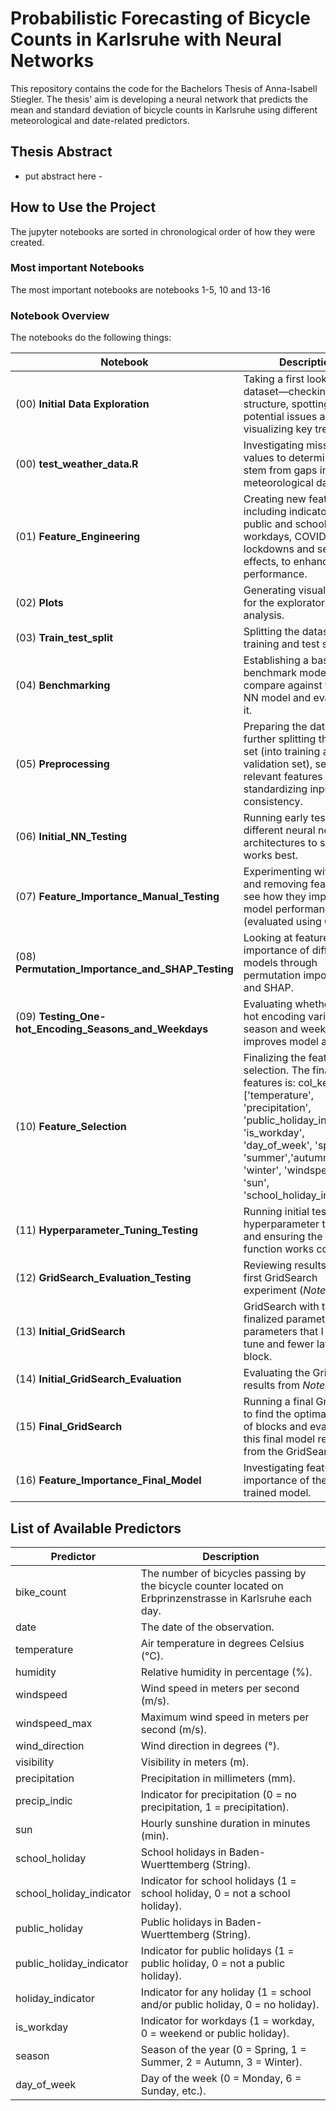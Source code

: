 # Probabilistic Forecasting of Bicycle Counts in Karlsruhe with Neural Networks

This repository contains the code for the Bachelors Thesis of Anna-Isabell Stiegler.
The thesis' aim is developing a neural network that predicts the mean and standard deviation of bicycle counts in Karlsruhe using different meteorological and date-related predictors.

## Thesis Abstract
- put abstract here - 

## How to Use the Project

The jupyter notebooks are sorted in chronological order of how they were created. 

### Most important Notebooks

The most important notebooks are notebooks 1-5, 10 and 13-16


### Notebook Overview

The notebooks do the following things:

| **Notebook**                          | **Description**                                                                                                                                                        |
|---------------------------------------|------------------------------------------------------------------------------------------------------------------------------------------------------------------------|
| (00) **Initial Data Exploration**      | Taking a first look at the dataset—checking its structure, spotting potential issues and visualizing key trends.                                                     |
| (00) **test_weather_data.R**           | Investigating missing values to determine if they stem from gaps in the meteorological data.                                                                          |
| (01) **Feature_Engineering**           | Creating new features, including indicators for public and school holidays, workdays, COVID-19 lockdowns and seasonal effects, to enhance model performance.          |
| (02) **Plots**                         | Generating visualizations for the exploratory data analysis.                                                                                                           |
| (03) **Train_test_split**              | Splitting the dataset into training and test sets.                                                                                                                      |
| (04) **Benchmarking**                  | Establishing a baseline benchmark model to compare against the final NN model and evaluating it.                                                                       |
| (05) **Preprocessing**                 | Preparing the data—further splitting the training set (into training and validation set), selecting relevant features and standardizing inputs for consistency.         |
| (06) **Initial_NN_Testing**            | Running early tests on different neural network architectures to see what works best.                                                                                   |
| (07) **Feature_Importance_Manual_Testing** | Experimenting with adding and removing features to see how they impact model performance (evaluated using CRPS).                                                         |
| (08) **Permutation_Importance_and_SHAP_Testing** | Looking at feature importance of different models through permutation importance and SHAP.                                                                              |
| (09) **Testing_One-hot_Encoding_Seasons_and_Weekdays** | Evaluating whether one-hot encoding variables like season and weekday improves model accuracy.                                                               |
| (10) **Feature_Selection**             | Finalizing the feature selection. The final list of features is: col_keep = ['temperature', 'precipitation', 'public_holiday_indicator', 'is_workday', 'day_of_week', 'spring', 'summer','autumn', 'winter', 'windspeed', 'sun', 'school_holiday_indicator'].                                                                                                                            |
| (11) **Hyperparameter_Tuning_Testing** | Running initial tests with hyperparameter tuning and ensuring the `tune_nn` function works correctly.                                                                  |
| (12) **GridSearch_Evaluation_Testing** | Reviewing results from the first GridSearch experiment (*Notebook 11*).                                                                                               |
| (13) **Initial_GridSearch**            | GridSearch with the finalized parameter grid of parameters that I want to tune and fewer layers per block.                                                              |
| (14) **Initial_GridSearch_Evaluation** | Evaluating the GridSearch results from *Notebook 13*.                                                                                                                  |
| (15) **Final_GridSearch**              | Running a final GridSearch to find the optimal number of blocks and evaluating this final model resulting from the GridSearch.                                                                         |
| (16) **Feature_Importance_Final_Model**| Investigating feature importance of the final trained model.          |



## List of Available Predictors

| **Predictor**              | **Description** |
|--------------------------------------|----------------|
| bike_count                           | The number of bicycles passing by the bicycle counter located on Erbprinzenstrasse in Karlsruhe each day. |
| date                                 | The date of the observation. |
| temperature                          | Air temperature in degrees Celsius (°C). |
| humidity                             | Relative humidity in percentage (%). |
| windspeed                            | Wind speed in meters per second (m/s). |
| windspeed_max                        | Maximum wind speed in meters per second (m/s). |
| wind_direction                       | Wind direction in degrees (°). |
| visibility                           | Visibility in meters (m). |
| precipitation                        | Precipitation in millimeters (mm). |
| precip_indic                         | Indicator for precipitation (0 = no precipitation, 1 = precipitation). |
| sun                                  | Hourly sunshine duration in minutes (min). |
| school_holiday                       | School holidays in Baden-Wuerttemberg (String). |
| school_holiday_indicator             | Indicator for school holidays (1 = school holiday, 0 = not a school holiday). |
| public_holiday                       | Public holidays in Baden-Wuerttemberg (String). |
| public_holiday_indicator             | Indicator for public holidays (1 = public holiday, 0 = not a public holiday). |
| holiday_indicator                    | Indicator for any holiday (1 = school and/or public holiday, 0 = no holiday). |
| is_workday                           | Indicator for workdays (1 = workday, 0 = weekend or public holiday). |
| season                               | Season of the year (0 = Spring, 1 = Summer, 2 = Autumn, 3 = Winter). |
| day_of_week                          | Day of the week (0 = Monday, 6 = Sunday, etc.). |



